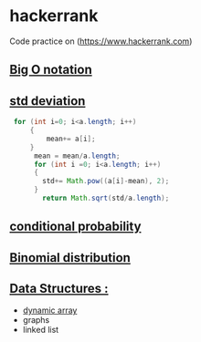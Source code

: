# hackerrank
Code practice on (https://www.hackerrank.com)


## [Big O notation](https://github.com/antosoa/hackerrank/blob/master/Learning%20Big%20O%20Notation%20With%20O(n)%20Complexity%20-%20DZone%20Performance.pdf)

## [std deviation](https://github.com/antosoa/hackerrank/blob/master/Standard-Deviation)

```java
 for (int i=0; i<a.length; i++)
     {
         mean+= a[i];
     }
      mean = mean/a.length;
      for (int i =0; i<a.length; i++)
      {
        std+= Math.pow((a[i]-mean), 2);
      }
        return Math.sqrt(std/a.length); 
```

## [conditional probability](https://github.com/antosoa/hackerrank/blob/master/Day%203_%20Conditional%20Probability%20_%20HackerRank.pdf)

## [Binomial distribution](https://github.com/antosoa/hackerrank/blob/master/Day%204_%20Binomial%20Distribution%20I%20_%20HackerRank.pdf)

## [Data Structures :](https://github.com/antosoa/hackerrank/tree/master/hackerrankproject/src/datastructures) 
- [dynamic array](https://github.com/antosoa/hackerrank/blob/master/hackerrankproject/src/datastructures/dynamicarray/Solution.java)
- graphs
- linked list

